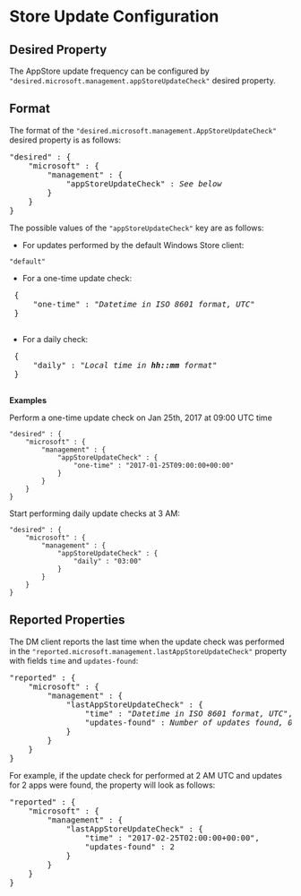 # Store Update Configuration

## Desired Property

The AppStore update frequency can be configured by `"desired.microsoft.management.appStoreUpdateCheck"` desired property.

## Format
The format of the `"desired.microsoft.management.AppStoreUpdateCheck"` desired property is as follows:

<pre>
"desired" : {
    "microsoft" : {
        "management" : {
            "appStoreUpdateCheck" : <i>See below</i>
        }
    }
}
</pre>

The possible values of the `"appStoreUpdateCheck"` key are as follows:

- For updates performed by the default Windows Store client:

```
"default"
```

- For a one-time update check:
 
 <pre>
 {
     "one-time" : "<i>Datetime in ISO 8601 format, UTC</i>"
 }
 </pre>

- For a daily check:

 <pre>
 {
     "daily" : "<i>Local time in <b>hh::mm</b> format</i>"
 }
 </pre>

**Examples**

Perform a one-time update check on Jan 25th, 2017 at 09:00 UTC time

```
"desired" : {
    "microsoft" : {
        "management" : {
            "appStoreUpdateCheck" : {
                "one-time" : "2017-01-25T09:00:00+00:00"
            }
        }
    }
}
```
Start performing daily update checks at 3 AM:

```
"desired" : {
    "microsoft" : {
        "management" : {
            "appStoreUpdateCheck" : {
                "daily" : "03:00"
            }
        }
    }
}
```

## Reported Properties

The DM client reports the last time when the update check was performed in the `"reported.microsoft.management.lastAppStoreUpdateCheck"`
property with fields `time` and `updates-found`:

<pre>
"reported" : {
    "microsoft" : {
        "management" : {
            "lastAppStoreUpdateCheck" : {
                "time" : "<i>Datetime in ISO 8601 format, UTC</i>",
                "updates-found" : <i>Number of updates found, 0 meaning none</i>
            }
        }
    }
}
</pre>

For example, if the update check for performed at 2 AM UTC and updates for 2 apps were found, the property will look as follows:

<pre>
"reported" : {
    "microsoft" : {
        "management" : {
            "lastAppStoreUpdateCheck" : {
                "time" : "2017-02-25T02:00:00+00:00",
                "updates-found" : 2
            }
        }
    }
}
</pre>
